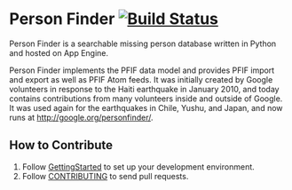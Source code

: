 # Person Finder [![Build Status](https://travis-ci.org/google/personfinder.svg?branch=master)](https://travis-ci.org/google/personfinder)

Person Finder is a searchable missing person database written in Python and
hosted on App Engine.

Person Finder implements the PFIF data model and provides PFIF import and export
as well as PFIF Atom feeds. It was initially created by Google volunteers in
response to the Haiti earthquake in January 2010, and today contains
contributions from many volunteers inside and outside of Google. It was used
again for the earthquakes in Chile, Yushu, and Japan, and now runs at
http://google.org/personfinder/.

## How to Contribute

1. Follow [GettingStarted](https://github.com/google/personfinder/wiki/GettingStarted) to set up your development environment.
2. Follow [CONTRIBUTING](https://github.com/google/personfinder/blob/master/CONTRIBUTING.md) to send pull requests.
